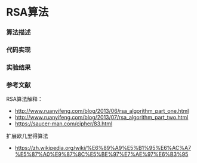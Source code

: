 # RSA算法

### 算法描述



### 代码实现



### 实验结果



### 参考文献

RSA算法解释：

- http://www.ruanyifeng.com/blog/2013/06/rsa_algorithm_part_one.html
- http://www.ruanyifeng.com/blog/2013/07/rsa_algorithm_part_two.html
- https://saucer-man.com/cipher/83.html

扩展欧几里得算法

- https://zh.wikipedia.org/wiki/%E6%89%A9%E5%B1%95%E6%AC%A7%E5%87%A0%E9%87%8C%E5%BE%97%E7%AE%97%E6%B3%95